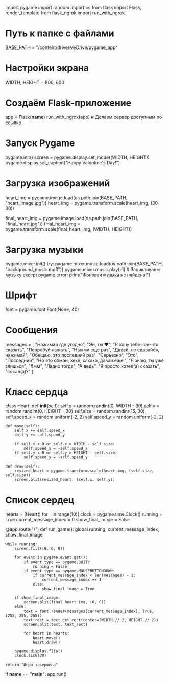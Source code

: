 import pygame
import random
import os
from flask import Flask, render_template
from flask_ngrok import run_with_ngrok

# Путь к папке с файлами
BASE_PATH = "/content/drive/MyDrive/pygame_app"

# Настройки экрана
WIDTH, HEIGHT = 800, 600

# Создаём Flask-приложение
app = Flask(__name__)
run_with_ngrok(app)  # Делаем сервер доступным по ссылке

# Запуск Pygame
pygame.init()
screen = pygame.display.set_mode((WIDTH, HEIGHT))
pygame.display.set_caption("Happy Valentine's Day!")

# Загрузка изображений
heart_img = pygame.image.load(os.path.join(BASE_PATH, "heart_image.jpg"))
heart_img = pygame.transform.scale(heart_img, (30, 30))

final_heart_img = pygame.image.load(os.path.join(BASE_PATH, "final_heart.jpg"))
final_heart_img = pygame.transform.scale(final_heart_img, (WIDTH, HEIGHT))

# Загрузка музыки
pygame.mixer.init()
try:
    pygame.mixer.music.load(os.path.join(BASE_PATH, "background_music.mp3"))
    pygame.mixer.music.play(-1)  # Зацикливаем музыку
except pygame.error:
    print("Фоновая музыка не найдена!")

# Шрифт
font = pygame.font.Font(None, 40)

# Сообщения
messages = [
    "Нажимай где угодно",
    "Эй, ты ❤️",
    "Я хочу тебе кое-что сказать",
    "Попробуй нажать",
    "Нажми еще раз",
    "Давай, не сдавайся, нажимай",
    "Обещаю, это последний раз",
    "Серьезно",
    "Это",
    "Последний",
    "Но это обман, хехе, хахаха, давай еще!",
    "Я знаю, ты уже злишься",
    "Хмм",
    "Ладно тогда",
    "А ведь",
    "Я просто хотел(а) сказать",
    "сосал(а)?"
]

# Класс сердца
class Heart:
    def __init__(self):
        self.x = random.randint(0, WIDTH - 30)
        self.y = random.randint(0, HEIGHT - 30)
        self.size = random.randint(15, 30)
        self.speed_x = random.uniform(-2, 2)
        self.speed_y = random.uniform(-2, 2)

    def move(self):
        self.x += self.speed_x
        self.y += self.speed_y

        if self.x < 0 or self.x > WIDTH - self.size:
            self.speed_x = -self.speed_x
        if self.y < 0 or self.y > HEIGHT - self.size:
            self.speed_y = -self.speed_y

    def draw(self):
        resized_heart = pygame.transform.scale(heart_img, (self.size, self.size))
        screen.blit(resized_heart, (self.x, self.y))

# Список сердец
hearts = [Heart() for _ in range(10)]
clock = pygame.time.Clock()
running = True
current_message_index = 0
show_final_image = False

@app.route("/")
def run_game():
    global running, current_message_index, show_final_image

    while running:
        screen.fill((0, 0, 0))

        for event in pygame.event.get():
            if event.type == pygame.QUIT:
                running = False
            if event.type == pygame.MOUSEBUTTONDOWN:
                if current_message_index < len(messages) - 1:
                    current_message_index += 1
                else:
                    show_final_image = True

        if show_final_image:
            screen.blit(final_heart_img, (0, 0))
        else:
            text = font.render(messages[current_message_index], True, (255, 255, 255))
            text_rect = text.get_rect(center=(WIDTH // 2, HEIGHT // 2))
            screen.blit(text, text_rect)

            for heart in hearts:
                heart.move()
                heart.draw()

        pygame.display.flip()
        clock.tick(30)

    return "Игра завершена"

if __name__ == "__main__":
    app.run()
